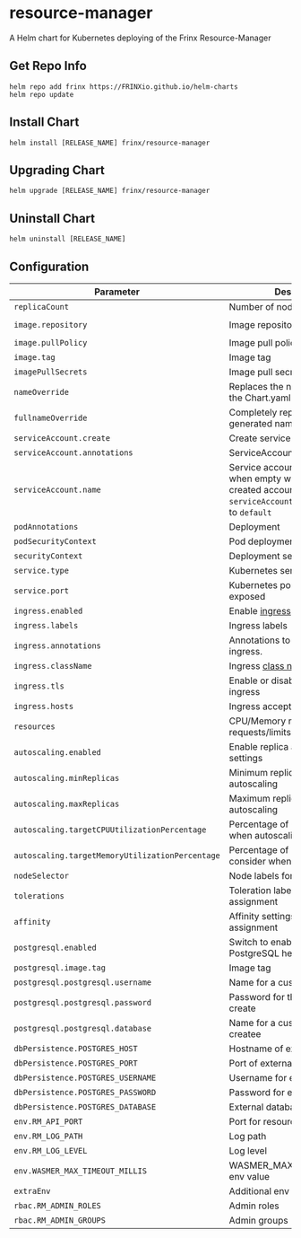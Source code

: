 # resource-manager

A Helm chart for Kubernetes deploying of the Frinx Resource-Manager

## Get Repo Info

```console
helm repo add frinx https://FRINXio.github.io/helm-charts
helm repo update
```

## Install Chart

```console
helm install [RELEASE_NAME] frinx/resource-manager
```

## Upgrading Chart

```console
helm upgrade [RELEASE_NAME] frinx/resource-manager
```

## Uninstall Chart

```console
helm uninstall [RELEASE_NAME]
```

## Configuration

| Parameter | Description | Default |
|-----------|-------------|---------|
| `replicaCount` | Number of nodes | `1` |
| `image.repository` | Image repository | `frinx/resource-manager` |
| `image.pullPolicy` | Image pull policy | `IfNotPresent` |
| `image.tag` | Image tag | `""` |
| `imagePullSecrets` | Image pull secrets | `{}` |
| `nameOverride` | Replaces the name of the chart in the Chart.yaml file | `""` |
| `fullnameOverride` |  Completely replaces the generated name | `""` |
| `serviceAccount.create` | Create service account | `true` |
| `serviceAccount.annotations` | ServiceAccount annotations | `{}` |
| `serviceAccount.name` | Service account name to use, when empty will be set to created account if `serviceAccount.create` is set else to `default` | `""` |
| `podAnnotations` | Deployment | `{}` |
| `podSecurityContext` | Pod deployment securityContext | `{}` |
| `securityContext` | Deployment securityContext | See [values.yaml](https://github.com/FRINXio/helm-charts/blob/main/charts/resource-manager/values.yaml) |
| `service.type` | Kubernetes service type | `ClusterIP` |
| `service.port` | Kubernetes port where service is exposed | `8888` |
| `ingress.enabled` | Enable [ingress](https://kubernetes.io/docs/concepts/services-networking/ingress/). | `false` |
| `ingress.labels` | Ingress labels | `{}` |
| `ingress.annotations` | Annotations to be added to the ingress. | `{}` |
| `ingress.className` | Ingress [class name](https://kubernetes.io/docs/concepts/services-networking/ingress/#ingress-class). | `""` |
| `ingress.tls` | Enable or disable tls attribute in ingress | `false` |
| `ingress.hosts` | Ingress accepted hostname  | `""` |
| `resources` | CPU/Memory resource requests/limits | `{}` |
| `autoscaling.enabled` | Enable replica autoscaling settings | `false` |
| `autoscaling.minReplicas` | Minimum replicas for the pod autoscaling | `1` |
| `autoscaling.maxReplicas` | Maximum replicas for the pod autoscaling | `3` |
| `autoscaling.targetCPUUtilizationPercentage` | Percentage of CPU to consider when autoscaling | `80` |
| `autoscaling.targetMemoryUtilizationPercentage` | Percentage of Memory to consider when autoscaling | |
| `nodeSelector` | Node labels for pod assignment | `{}` |
| `tolerations` | Toleration labels for pod assignment | `[]` |
| `affinity` | Affinity settings for pod assignment | `{}` |
| `postgresql.enabled` | Switch to enable or disable the PostgreSQL helm chart | `true` |
| `postgresql.image.tag` | Image tag | `"12.2"` |
| `postgresql.postgresql.username` | Name for a custom user to create | `postgresU` |
| `postgresql.postgresql.password` | Password for the custom user to create | `postgresP` |
| `postgresql.postgresql.database` | Name for a custom database to createe | `postgres` |
| `dbPersistence.POSTGRES_HOST` | Hostname of external database | |
| `dbPersistence.POSTGRES_PORT` | Port of external database | `5432` |
| `dbPersistence.POSTGRES_USERNAME` | Username for external database | `postgresU` |
| `dbPersistence.POSTGRES_PASSWORD` | Password for external database | `postgresP` |
| `dbPersistence.POSTGRES_DATABASE` | External database name | `postgres` |
| `env.RM_API_PORT` | Port for resource-manager | `8884` |
| `env.RM_LOG_PATH` | Log path | `/var/log/rm.log` |
| `env.RM_LOG_LEVEL` | Log level | `info` |
| `env.WASMER_MAX_TIMEOUT_MILLIS` | WASMER_MAX_TIMEOUT_MILLIS env value | `1000` |
| `extraEnv` | Additional env variables |  |
| `rbac.RM_ADMIN_ROLES` | Admin roles | `OWNER` |
| `rbac.RM_ADMIN_GROUPS` | Admin groups | `NETWORK-ADMIN` |
